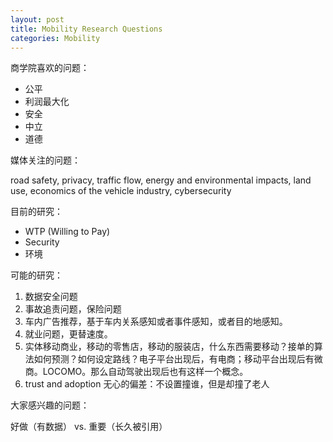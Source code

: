 ```yaml
---
layout: post
title: Mobility Research Questions
categories: Mobility
---
```


商学院喜欢的问题：
- 公平
- 利润最大化
- 安全
- 中立
- 道德


媒体关注的问题：

road safety, 
privacy, 
traffic flow, 
energy and environmental impacts, 
land use, 
economics of the vehicle industry, 
cybersecurity

目前的研究：

- WTP (Willing to Pay)
- Security
- 环境


可能的研究：
1. 数据安全问题
2. 事故追责问题，保险问题
3. 车内广告推荐，基于车内关系感知或者事件感知，或者目的地感知。
4. 就业问题，更替速度。
5. 实体移动商业，移动的零售店，移动的服装店，什么东西需要移动？接单的算法如何预测？如何设定路线？电子平台出现后，有电商；移动平台出现后有微商。LOCOMO。那么自动驾驶出现后也有这样一个概念。
6. trust and adoption
无心的偏差：不设置撞谁，但是却撞了老人


大家感兴趣的问题：


好做（有数据） vs. 重要（长久被引用）